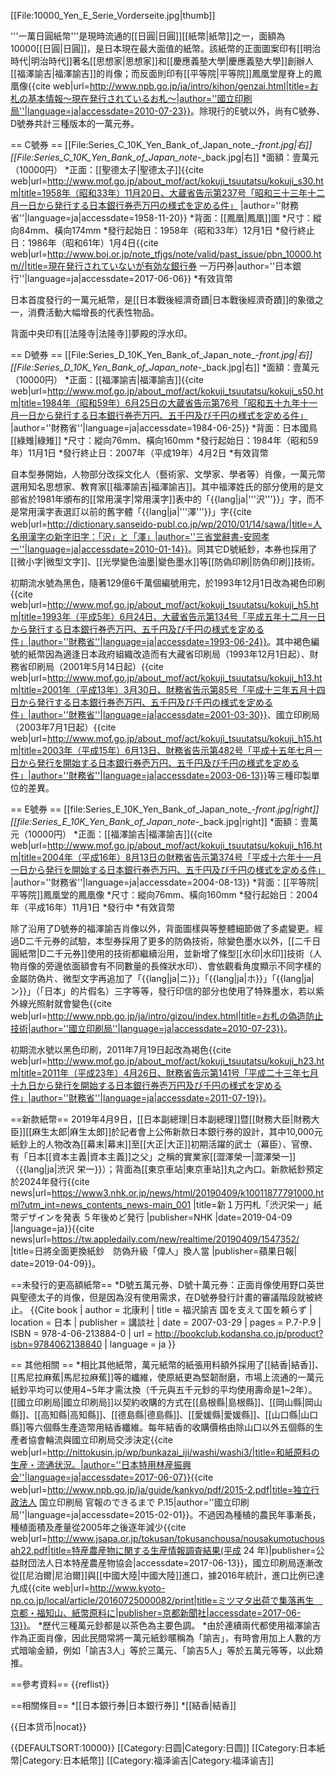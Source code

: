 [[File:10000_Yen_E_Serie_Vorderseite.jpg|thumb]]

'''一萬日圓紙幣'''是現時流通的[[日圓|日圓]][[紙幣|紙幣]]之一，面額為10000[[日圓|日圓]]，是日本現在最大面值的紙幣。該紙幣的正面圖案印有[[明治時代|明治時代]]著名[[思想家|思想家]]和[[慶應義塾大學|慶應義塾大學]]創辦人[[福澤諭吉|福澤諭吉]]的肖像；而反面則印有[[平等院|平等院]]鳳凰堂屋脊上的鳳凰像<ref>{{cite web|url=http://www.npb.go.jp/ja/intro/kihon/genzai.html|title=お札の基本情報～現在発行されているお札～|author=''國立印刷局''|language=ja|accessdate=2010-07-23}}</ref>。除現行的E號以外，尚有C號券、D號券共計三種版本的一萬元券。

== C號券 ==
[[File:Series_C_10K_Yen_Bank_of_Japan_note_-_front.jpg|右]]
[[File:Series_C_10K_Yen_Bank_of_Japan_note_-_back.jpg|右]]
*面額：壹萬元（10000円）
*正面：[[聖德太子|聖德太子]]<ref name="A">{{cite web|url=http://www.mof.go.jp/about_mof/act/kokuji_tsuutatsu/kokuji_s30.htm|title=1958年（昭和33年）11月20日、大蔵省告示第237号「昭和三十三年十二月一日から発行する日本銀行券壱万円の様式を定める件」 |author=''財務省''|language=ja|accessdate=1958-11-20}}</ref>
*背面：[[鳳凰|鳳凰]]圖<ref name="A" />
*尺寸：縱向84mm、橫向174mm<ref name="A" />
*發行起始日：1958年（昭和33年）12月1日<ref name="A" />
*發行終止日：1986年（昭和61年）1月4日<ref name="B">{{cite web|url=http://www.boj.or.jp/note_tfjgs/note/valid/past_issue/pbn_10000.htm//|title=現在発行されていないが有効な銀行券 一万円券|author=''日本銀行''|language=ja|accessdate=2017-06-06}}</ref>
*有效貨幣

日本首度發行的一萬元紙幣，是[[日本戰後經濟奇蹟|日本戰後經濟奇蹟]]的象徵之一，消費活動大幅增長的代表性物品。

背面中央印有[[法隆寺|法隆寺]]夢殿的浮水印。

== D號券 ==
[[File:Series_D_10K_Yen_Bank_of_Japan_note_-_front.jpg|右]]
[[File:Series_D_10K_Yen_Bank_of_Japan_note_-_back.jpg|右]]
*面額：壹萬元（10000円）
*正面：[[福澤諭吉|福澤諭吉]]<ref name="C">{{cite web|url=http://www.mof.go.jp/about_mof/act/kokuji_tsuutatsu/kokuji_s50.htm|title=1984年（昭和59年）6月25日の大蔵省告示第76号「昭和五十九年十一月一日から発行する日本銀行券壱万円、五千円及び千円の様式を定める件」 |author=''財務省''|language=ja|accessdate=1984-06-25}}</ref>
*背面：日本國鳥[[綠雉|綠雉]]<ref name="C" />
*尺寸：縱向76mm、橫向160mm<ref name="C" />
*發行起始日：1984年（昭和59年）11月1日<ref name="C" />
*發行終止日：2007年（平成19年）4月2日<ref name="B" />
*有效貨幣

自本型券開始，人物部分改採文化人（藝術家、文學家、學者等）肖像，一萬元幣選用知名思想家、教育家[[福澤諭吉|福澤諭吉]]。其中福澤姓氏的部分使用的是文部省於1981年頒布的[[常用漢字|常用漢字]]表中的「{{lang|ja|'''沢'''}}」字，而不是常用漢字表選訂以前的舊字體「{{lang|ja|'''澤'''}}」字<ref>{{cite web|url=http://dictionary.sanseido-publ.co.jp/wp/2010/01/14/sawa/|title=人名用漢字の新字旧字：「沢」と「澤」|author=''三省堂辭書-安岡孝一''|language=ja|accessdate=2010-01-14}}</ref>。同其它D號紙鈔，本券也採用了[[微小字|微型文字]]、[[光學變色油墨|變色墨水]]等[[防偽印刷|防偽印刷]]技術。

初期流水號為黑色<ref name="C" />，隨著129億6千萬個編號用完，於1993年12月1日改為褐色印刷<ref>{{cite web|url=http://www.mof.go.jp/about_mof/act/kokuji_tsuutatsu/kokuji_h5.htm|title=1993年（平成5年）6月24日、大蔵省告示第134号「平成五年十二月一日から発行する日本銀行券壱万円、五千円及び千円の様式を定める件」|author=''財務省''|language=ja|accessdate=1993-06-24}}</ref>。其中褐色編號的紙幣因為適逢日本政府組織改造而有大藏省印刷局（1993年12月1日起）<ref name="C" />、財務省印刷局（2001年5月14日起）<ref>{{cite web|url=http://www.mof.go.jp/about_mof/act/kokuji_tsuutatsu/kokuji_h13.htm|title=2001年（平成13年）3月30日、財務省告示第85号「平成十三年五月十四日から発行する日本銀行券壱万円、五千円及び千円の様式を定める件」|author=''財務省''|language=ja|accessdate=2001-03-30}}</ref>、國立印刷局（2003年7月1日起）<ref>{{cite web|url=http://www.mof.go.jp/about_mof/act/kokuji_tsuutatsu/kokuji_h15.htm|title=2003年（平成15年）6月13日、財務省告示第482号「平成十五年七月一日から発行を開始する日本銀行券壱万円、五千円及び千円の様式を定める件」|author=''財務省''|language=ja|accessdate=2003-06-13}}</ref>等三種印製單位的差異。

== E號券 ==
[[file:Series_E_10K_Yen_Bank_of_Japan_note_-_front.jpg|right]]
[[file:Series_E_10K_Yen_Bank_of_Japan_note_-_back.jpg|right]]
*面額：壹萬元（10000円）
*正面：[[福澤諭吉|福澤諭吉]]<ref name="D">{{cite web|url=http://www.mof.go.jp/about_mof/act/kokuji_tsuutatsu/kokuji_h16.htm|title=2004年（平成16年）8月13日の財務省告示第374号「平成十六年十一月一日から発行を開始する日本銀行券壱万円、五千円及び千円の様式を定める件」 |author=''財務省''|language=ja|accessdate=2004-08-13}}</ref>
*背面：[[平等院|平等院]]鳳凰堂的鳳凰像<ref name="D" />
*尺寸：縱向76mm、橫向160mm<ref name="D" />
*發行起始日：2004年（平成16年）11月1日<ref name="D" />
*發行中
*有效貨幣

除了沿用了D號券的福澤諭吉肖像以外，背面圖樣與等整體細節做了多處變更。經過D二千元券的試驗，本型券採用了更多的防偽技術，除變色墨水以外，[[二千日圓紙幣|D二千元券]]使用的技術都繼續沿用，並新增了條型[[水印|水印]]技術（人物肖像的旁邊依面額會有不同數量的長條狀水印）、會依觀看角度顯示不同字樣的金屬防偽片、微型文字再追加了「{{lang|ja|ニ}}」「{{lang|ja|ホ}}」「{{lang|ja|ン}}」（「日本」的片假名）三字等等，發行印信的部分也使用了特殊墨水，若以紫外線光照射就會變色<ref>{{cite web|url=http://www.npb.go.jp/ja/intro/gizou/index.html|title=お札の偽造防止技術|author=''國立印刷局''|language=ja|accessdate=2010-07-23}}</ref>。

初期流水號以黑色印刷<ref name="D" />，2011年7月19日起改為褐色<ref>{{cite web|url=http://www.mof.go.jp/about_mof/act/kokuji_tsuutatsu/kokuji_h23.htm|title=2011年（平成23年）4月26日、財務省告示第141号「平成二十三年七月十九日から発行を開始する日本銀行券壱万円及び千円の様式を定める件」|author=''財務省''|language=ja|accessdate=2011-07-19}}</ref>。

==新款紙幣==
2019年4月9日，[[日本副總理|日本副總理]]暨[[財務大臣|財務大臣]][[麻生太郎|麻生太郎]]於記者會上公佈新款日本銀行券的設計，其中10,000元紙鈔上的人物改為[[幕末|幕末]]至[[大正|大正]]初期活躍的武士（幕臣）、官僚、有「日本[[資本主義|資本主義]]之父」之稱的實業家[[澀澤榮一|澀澤榮一]]（{{lang|ja|渋沢  栄一}}）；背面為[[東京車站|東京車站]]丸之內口。新款紙鈔預定於2024年發行<ref>{{cite news|url=https://www3.nhk.or.jp/news/html/20190409/k10011877791000.html?utm_int=news_contents_news-main_001 |title=新１万円札「渋沢栄一」紙幣デザインを発表 ５年後めど発行 |publisher=NHK |date=2019-04-09 |language=ja}}</ref><ref>{{cite news|url=https://tw.appledaily.com/new/realtime/20190409/1547352/ |title=日將全面更換紙鈔　防偽升級「偉人」換人當 |publisher=蘋果日報| date=2019-04-09}}</ref>。

==未發行的更高額紙幣==
*D號五萬元券、D號十萬元券：正面肖像使用野口英世與聖德太子的肖像，但是因為沒有使用需求，在D號券發行計畫的審議階段就被終止。<ref> {{Cite book | author = 北康利 | title = 福沢諭吉 国を支えて国を頼らず | location = 日本 | publisher = 講談社 | date = 2007-03-29 | pages = P.7-P.9 | ISBN = 978-4-06-213884-0 | url = http://bookclub.kodansha.co.jp/product?isbn=9784062138840 | language = ja }} </ref>

== 其他相關 ==
*相比其他紙幣，萬元紙幣的紙張用料額外採用了[[結香|結香]]、[[馬尼拉麻蕉|馬尼拉麻蕉]]等的纖維，使原紙更為堅韌耐磨，市場上流通的一萬元紙鈔平均可以使用4~5年才需汰換（千元與五千元鈔的平均使用壽命是1~2年）。[[國立印刷局|國立印刷局]]以契約收購的方式在[[島根縣|島根縣]]、[[岡山縣|岡山縣]]、[[高知縣|高知縣]]、[[德島縣|德島縣]]、[[愛媛縣|愛媛縣]]、[[山口縣|山口縣]]等六個縣生產造幣用結香纖維。每年結香的收購價格由除山口以外五個縣的生產者協會輪流與國立印刷局交涉決定<ref>{{cite web|url=http://nittokusin.jp/wp/bunkazai_iji/washi/washi3/|title=和紙原料の生産・流通状況。|author=''日本特用林産振興会''|language=ja|accessdate=2017-06-07}}</ref><ref>{{cite web|url=http://www.npb.go.jp/ja/guide/kankyo/pdf/2015-2.pdf|title=独立行政法人 国立印刷局 官報のできるまで P.15|author=''國立印刷局''|language=ja|accessdate=2015-02-01}}</ref>。不過因為種植的農民年事漸長，種植面積及產量從2005年之後逐年減少<ref>{{cite web|url=http://www.jsapa.or.jp/tokusan/tokusanchousa/nousakumotuchousah22.pdf|title=特産農産物に関する生産情報調査結果(平成 24 年)|publisher=公益財団法人日本特産農産物協会|accessdate=2017-06-13}}</ref>，國立印刷局逐漸改從[[尼泊爾|尼泊爾]]與[[中國大陸|中國大陸]]進口，據2016年統計，進口比例已達九成<ref>{{cite web|url=http://www.kyoto-np.co.jp/local/article/20160725000082/print|title=ミツマタ出荷で集落再生　京都・福知山、紙幣原料に|publisher=京都新聞社|accessdate=2017-06-13}}</ref>。
*歷代三種萬元鈔都是以茶色為主要色調。
*由於連續兩代都使用福澤諭吉作為正面肖像，因此民間常將一萬元紙鈔暱稱為「諭吉」，有時會用加上人數的方式暗喻金額，例如「諭吉3人」等於三萬元、「諭吉5人」等於五萬元等等，以此類推。

==參考資料==
{{reflist}}

==相關條目==
*[[日本銀行券|日本銀行券]]
*[[結香|結香]]

{{日本货币|nocat}}

{{DEFAULTSORT:10000}}
[[Category:日圆|Category:日圆]]
[[Category:日本紙幣|Category:日本紙幣]]
[[Category:福泽谕吉|Category:福泽谕吉]]